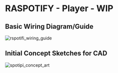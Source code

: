 # RASPOTIFY - Player - WIP
## Basic Wiring Diagram/Guide
![rspotifi_wiring_guide](https://github.com/f1rtuna/SpotifyRFID-PiPlayer/assets/59737277/3db52f91-d99c-4ee3-87d8-74e7ba9e0131)

## Initial Concept Sketches for CAD
![spotipi_concept_art](https://github.com/f1rtuna/SpotifyRFID-PiPlayer/assets/59737277/94d2e67e-09b1-4f73-bdcb-6857f914fdb8)
